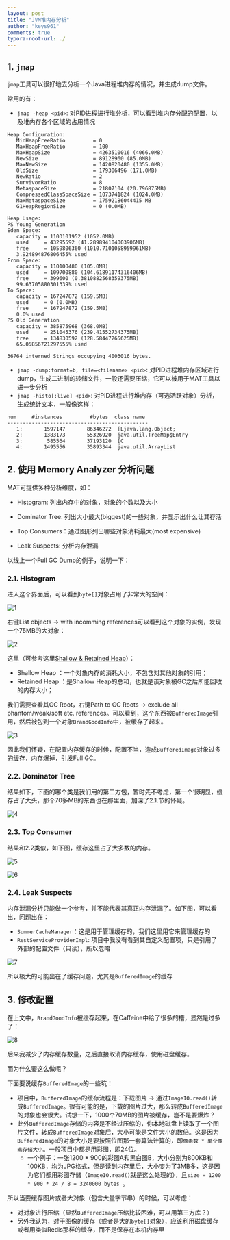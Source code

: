 ```yaml
---
layout: post
title: "JVM堆内存分析"
author: "keys961"
comments: true
typora-root-url: ./
---
```


## 1. `jmap`

`jmap`工具可以很好地去分析一个Java进程堆内存的情况，并生成dump文件。

常用的有：

- `jmap -heap <pid>`: 对PID进程进行堆分析，可以看到堆内存分配的配置，以及堆内存各个区域的占用情况

```
Heap Configuration:
   MinHeapFreeRatio         = 0
   MaxHeapFreeRatio         = 100
   MaxHeapSize              = 4263510016 (4066.0MB)
   NewSize                  = 89128960 (85.0MB)
   MaxNewSize               = 1420820480 (1355.0MB)
   OldSize                  = 179306496 (171.0MB)
   NewRatio                 = 2
   SurvivorRatio            = 8
   MetaspaceSize            = 21807104 (20.796875MB)
   CompressedClassSpaceSize = 1073741824 (1024.0MB)
   MaxMetaspaceSize         = 17592186044415 MB
   G1HeapRegionSize         = 0 (0.0MB)

Heap Usage:
PS Young Generation
Eden Space:
   capacity = 1103101952 (1052.0MB)
   used     = 43295592 (41.289894104003906MB)
   free     = 1059806360 (1010.7101058959961MB)
   3.924894876806455% used
From Space:
   capacity = 110100480 (105.0MB)
   used     = 109700880 (104.61891174316406MB)
   free     = 399600 (0.3810882568359375MB)
   99.63705880301339% used
To Space:
   capacity = 167247872 (159.5MB)
   used     = 0 (0.0MB)
   free     = 167247872 (159.5MB)
   0.0% used
PS Old Generation
   capacity = 385875968 (368.0MB)
   used     = 251045376 (239.41552734375MB)
   free     = 134830592 (128.58447265625MB)
   65.05856721297555% used

36764 interned Strings occupying 4003016 bytes.
```

- `jmap -dump:format=b, file=<filename> <pid>`: 对PID进程堆内存区域进行dump，生成二进制的转储文件，一般还需要压缩，它可以被用于MAT工具以进一步分析
- `jmap -histo[:live] <pid>`: 对PID进程进行堆内存（可选活跃对象）分析，生成统计文本，一般像这样：

```
num     #instances         #bytes  class name
----------------------------------------------
   1:       1597147       86346272  [Ljava.lang.Object;
   2:       1383173       55326920  java.util.TreeMap$Entry
   3:        585564       37193120  [C
   4:       1495556       35893344  java.util.ArrayList
```

## 2. 使用 Memory Analyzer 分析问题

MAT可提供多种分析维度，如：

- Histogram: 列出内存中的对象，对象的个数以及大小


- Dominator Tree: 列出大小最大(biggest)的一些对象，并显示出什么让其存活
- Top Consumers：通过图形列出哪些对象消耗最大(most expensive)
- Leak Suspects: 分析内存泄漏

以线上一个Full GC Dump的例子，说明一下：

### 2.1. Histogram

进入这个界面后，可以看到`byte[]`对象占用了非常大的空间：

![1](https://raw.githubusercontent.com/keys961/keys961.github.io/master/_imgs/2018-05-28/1.png?raw=true)

右键List objects -> with incomming references可以看到这个对象的实例，发现一个75MB的大对象：

![2](https://raw.githubusercontent.com/keys961/keys961.github.io/master/_imgs/2018-05-28/2.png?raw=true)

这里（可参考这里[Shallow & Retained Heap](http://bjyzxxds.iteye.com/blog/1532937)）：

- Shallow Heap ：一个对象内存的消耗大小，不包含对其他对象的引用；
- Retained Heap ：是Shallow Heap的总和，也就是该对象被GC之后所能回收的内存大小；

我们需要查看其GC Root，右键Path to GC Roots -> exclude all phantom/weak/soft etc. references。可以看到，这个东西被`BufferedImage`引用，然后被包到一个对象`BrandGoodInfo`中，被缓存了起来。

![3](https://raw.githubusercontent.com/keys961/keys961.github.io/master/_imgs/2018-05-28/3.png?raw=true) 

因此我们怀疑，在配置内存缓存的时候，配置不当，造成`BufferedImage`对象过多的缓存，内存爆掉，引发Full GC。

### 2.2. Dominator Tree 

结果如下，下面的哪个类是我们用的第二方包，暂时先不考虑，第一个很明显，缓存占了大头，那个70多MB的东西也在那里面，加深了2.1.节的怀疑。

![4](https://raw.githubusercontent.com/keys961/keys961.github.io/master/_imgs/2018-05-28/4.png?raw=true)

### 2.3. Top Consumer

结果和2.2类似，如下图，缓存这里占了大多数的内存。

![5](https://raw.githubusercontent.com/keys961/keys961.github.io/master/_imgs/2018-05-28/5.png?raw=true)

![6](https://raw.githubusercontent.com/keys961/keys961.github.io/master/_imgs/2018-05-28/6.png?raw=true)

### 2.4. Leak Suspects

内存泄漏分析只能做一个参考，并不能代表其真正内存泄漏了。如下图，可以看出，问题出在：

- `SummerCacheManager`：这是用于管理缓存的，我们这里用它来管理缓存的
- `RestServiceProviderImpl`: 项目中我没有看到其自定义配置项，只是引用了外部的配置文件（只读），所以忽略

![7](https://raw.githubusercontent.com/keys961/keys961.github.io/master/_imgs/2018-05-28/7.png?raw=true)

所以极大的可能出在了缓存问题，尤其是`BufferedImage`的缓存

## 3. 修改配置

在上文中，`BrandGoodInfo`被缓存起来，在Caffeine中给了很多的槽，显然是过多了：

![8](https://raw.githubusercontent.com/keys961/keys961.github.io/master/_imgs/2018-05-28/8.png?raw=true)

后来我减少了内存缓存数量，之后直接取消内存缓存，使用磁盘缓存。

而为什么要这么做呢？

下面要说缓存`BufferedImage`的一些坑：

- 项目中，`BufferedImage`的缓存流程是：下载图片 -> 通过`ImageIO.read()`转成`BufferedImage`。很有可能的是，下载的图片过大，那么转成`BufferedImage`的对象也会很大。试想一下，1000个70MB的图片被缓存，岂不是要爆炸？
- 此外`BufferedImage`存储的内容是不经过压缩的，你本地磁盘上读取了一个图片文件，转成`BufferedImage`对象后，大小可能是文件大小的数倍。这是因为`BufferedImage`的对象大小是要按照位图那一套算法计算的，即`像素数 * 单个像素存储大小`。一般项目中都是用彩图，即24位。
  - 一个例子：一张1200 * 900的彩图A和黑白图B，大小分别为800KB和100KB，均为JPG格式，但是读到内存里后，大小变为了3MB多，这是因为它们都用彩图存储（`ImageIO.read()`就是这么处理的），且`size = 1200 * 900 * 24 / 8 = 3240000 bytes `。

所以当要缓存图片或者大对象（包含大量字节串）的时候，可以考虑：

- 对对象进行压缩（显然`BufferedImage`压缩比较困难，可以用第三方库？）
- 另外我认为，对于图像的缓存（或者是大的`byte[]`对象），应该利用磁盘缓存或者用类似Redis那样的缓存，而不是保存在本机内存里